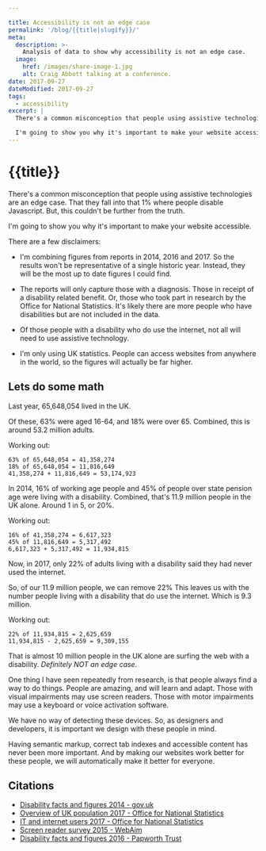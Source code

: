 ```yaml
---

title: Accessibility is not an edge case
permalink: '/blog/{{title|slugify}}/'
meta:
  description: >-
    Analysis of data to show why accessibility is not an edge case.
  image:
    href: /images/share-image-1.jpg
    alt: Craig Abbott talking at a conference.
date: 2017-09-27
dateModified: 2017-09-27
tags:
  - accessibility
excerpt: |
  There's a common misconception that people using assistive technologies are an edge case. That they fall into that 1% where people disable Javascript. But, this couldn't be further from the truth. 

  I'm going to show you why it's important to make your website accessible.
---
```


# {{title}}

There's a common misconception that people using assistive technologies are an edge case. That they fall into that 1% where people disable Javascript. But, this couldn't be further from the truth. 

I'm going to show you why it's important to make your website accessible.

There are a few disclaimers:

- I'm combining figures from reports in 2014, 2016 and 2017. So the results won't be representative of a single historic year. Instead, they will be the most up to date figures I could find.

- The reports will only capture those with a diagnosis. Those in receipt of a disability related benefit. Or, those who took part in research by the Office for National Statistics. It's likely there are more people who have disabilities but are not included in the data.

- Of those people with a disability who do use the internet, not all will need to use assistive technology.

- I'm only using UK statistics. People can access websites from anywhere in the world, so the figures will actually be far higher.

## Lets do some math

Last year, 65,648,054 lived in the UK. 

Of these, 63% were aged 16-64, and 18% were over 65. Combined, this is around 53.2 million adults.

Working out:
```less
63% of 65,648,054 = 41,358,274
18% of 65,648,054 = 11,816,649
41,358,274 + 11,816,649 = 53,174,923
```

In 2014, 16% of working age people and 45% of people over state pension age were living with a disability. Combined, that's 11.9 million people in the UK alone. Around 1 in 5, or 20%.

Working out:
```less
16% of 41,358,274 = 6,617,323
45% of 11,816,649 = 5,317,492
6,617,323 + 5,317,492 = 11,934,815
```

Now, in 2017, only 22% of adults living with a disability said they had never used the internet.

So, of our 11.9 million people, we can remove 22% This leaves us with the number people living with a disability that do use the internet. Which is 9.3 million.

Working out:
```less
22% of 11,934,815 = 2,625,659
11,934,815 - 2,625,659 = 9,309,155
```
That is almost 10 million people in the UK alone are surfing the web with a disability. *Definitely NOT an edge case.*

One thing I have seen repeatedly from research, is that people always find a way to do things. People are amazing, and will learn and adapt. Those with visual impairments may use screen readers. Those with motor impairments may use a keyboard or voice activation software. 

We have no way of detecting these devices. So, as designers and developers, it is important we design with these people in mind.

Having semantic markup, correct tab indexes and accessible content has never been more important. And by making our websites work better for these people, we will automatically make it better for everyone.

## Citations

- [Disability facts and figures 2014 - gov.uk](
https://www.gov.uk/government/publications/disability-facts-and-figures/disability-facts-and-figures)
- [Overview of UK population 2017 - Office for National Statistics](https://www.ons.gov.uk/peoplepopulationandcommunity/populationandmigration/populationestimates/articles/overviewoftheukpopulation/july2017)
- [IT and internet users 2017 - Office for National Statistics](
https://www.ons.gov.uk/businessindustryandtrade/itandinternetindustry/bulletins/internetusers/2017)
- [Screen reader survey 2015 - WebAim](
https://webaim.org/projects/screenreadersurvey6/)
- [Disability facts and figures 2016 - Papworth Trust](
http://www.papworthtrust.org.uk/sites/default/files/Disability%20Facts%20and%20Figures%202016.pdf)